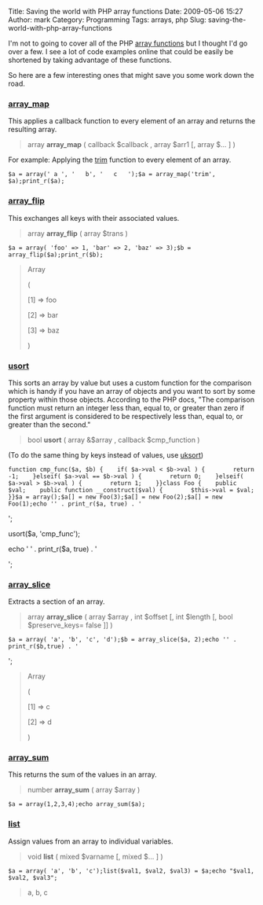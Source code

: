Title: Saving the world with PHP array functions
Date: 2009-05-06 15:27
Author: mark
Category: Programming
Tags: arrays, php
Slug: saving-the-world-with-php-array-functions

I'm not to going to cover all of the PHP [array functions][] but I
thought I'd go over a few. I see a lot of code examples online that
could be easily be shortened by taking advantage of these functions.

So here are a few interesting ones that might save you some work down
the road.

### [array\_map][]


This applies a callback function to every element of an array and
returns the resulting array.


> array **array\_map** ( callback $callback , array $arr1 [, array $...
> ] )



For example: Applying the [trim][] function to every element of an
array.


~~~~ {.php name="code"}
$a = array(' a ', '   b', '   c   ');$a = array_map('trim', $a);print_r($a);
~~~~



### [array\_flip][]


This exchanges all keys with their associated values.


> array **array\_flip** ( array $trans )




~~~~ {.php name="code"}
$a = array( 'foo' => 1, 'bar' => 2, 'baz' => 3);$b = array_flip($a);print_r($b);
~~~~



> 
>
> Array
>
> (
>
> [1] =\> foo
>
> [2] =\> bar
>
> [3] =\> baz
>
> )
>
> 



### [usort][]


This sorts an array by value but uses a custom function for the
comparison which is handy if you have an array of objects and you want
to sort by some property within those objects. According to the PHP
docs, "The comparison function must return an integer less than, equal
to, or greater than zero if the first argument is considered to be
respectively less than, equal to, or greater than the second."


> bool **usort** ( array &$array , callback $cmp\_function )


(To do the same thing by keys instead of values, use [uksort][])


~~~~ {.php name="code"}
function cmp_func($a, $b) {    if( $a->val < $b->val ) {        return -1;    }elseif( $a->val == $b->val ) {        return 0;    }elseif( $a->val > $b->val ) {        return 1;    }}class Foo {    public $val;    public function __construct($val) {        $this->val = $val;    }}$a = array();$a[] = new Foo(3);$a[] = new Foo(2);$a[] = new Foo(1);echo '' . print_r($a, true) . '
~~~~

';


usort($a, 'cmp\_func');


echo '
    ' . print_r($a, true) . '

';


</pre>


### [array\_slice][]


Extracts a section of an array.


> array **array\_slice** ( array $array , int $offset [, int $length [,
> bool $preserve\_keys= false ]] )



~~~~ {.php name="code"}
$a = array( 'a', 'b', 'c', 'd');$b = array_slice($a, 2);echo '' . print_r($b,true) . '
~~~~

';


</pre>


> 
>
> Array
>
> (
>
> [1] =\> c
>
> [2] =\> d
>
> )
>
> 



### [array\_sum][]


This returns the sum of the values in an array.


> number **array\_sum** ( array $array )



~~~~ {.php name="code"}
$a = array(1,2,3,4);echo array_sum($a);
~~~~



### [list][]


Assign values from an array to individual variables.


> void **list** ( mixed $varname [, mixed $... ] )



~~~~ {.php name="code"}
$a = array( 'a', 'b', 'c');list($val1, $val2, $val3) = $a;echo "$val1, $val2, $val3";
~~~~



> 
> a, b, c
>
> 



  [array functions]: https://us2.php.net/manual/en/book.array.php
  [array\_map]: https://is.php.net/manual/en/function.array-map.php
  [trim]: https://us3.php.net/manual/en/function.trim.php
  [array\_flip]: https://is.php.net/manual/en/function.array-flip.php
  [usort]: https://is.php.net/manual/en/function.usort.php
  [uksort]: https://is.php.net/manual/en/function.uksort.php
  [array\_slice]: https://is.php.net/manual/en/function.array-slice.php
  [array\_sum]: https://is.php.net/manual/en/function.array-sum.php
  [list]: https://is.php.net/manual/en/function.list.php
